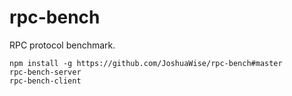 # rpc-bench

RPC protocol benchmark.

```
npm install -g https://github.com/JoshuaWise/rpc-bench#master
rpc-bench-server
rpc-bench-client
```

